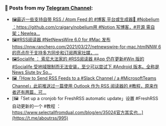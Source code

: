 ### 📰 Posts from my [Telegram Channel](https://t.me/s/aboutrss):
<!-- BLOG-POST-LIST:START -->
- [🖼最近一些支持自带 RSS / Atom Feed 的 #博客 平台或生成器🔸 #Nobelium ：https://github.com/craigary/nobelium用 #Notion 写博客，#开源 需自架；Newlea...](https://t.me/aboutrss/999)
- [🖼#RSS阅读器 #NetNewsWire 6.0 for #Mac 发布https://nnw.ranchero.com/2021/03/27/netnewswire-for-mac.htmlNNW 6 的亮点在于支持多方同步和订阅两家社媒，...](https://t.me/aboutrss/998)
- [🖼Socialife ： 索尼大法家的 #RSS阅读器 #App 仍在更新#Win 版的 #Socialife 受地域限制而无法安装，至少可以尝试下 #Android 版本。全称是 News Siute by So...](https://t.me/aboutrss/997)
- [🖼「How to Send RSS Feeds to a #Slack Channel / a #MicrosoftTeams Channel」此前推送过一篇使用 Outlook 作为 RSS 阅读器的 #教程，原来作者还有两篇，可...](https://t.me/aboutrss/996)
- [🖼「Set up a cronjob for FreshRSS automatic update」设置 #FreshRSS 自动更新的一个 #教程 ：https://www.selectallfromdual.com/blog/en/35024官方其实也...](https://t.me/aboutrss/995)
<!-- BLOG-POST-LIST:END -->

<!--
**AboutRSS/AboutRSS** is a ✨ _special_ ✨ repository because its `README.md` (this file) appears on your GitHub profile.

Here are some ideas to get you started:

- 🔭 I’m currently working on ...
- 🌱 I’m currently learning ...
- 👯 I’m looking to collaborate on ...
- 🤔 I’m looking for help with ...
- 💬 Ask me about ...
- 📫 How to reach me: ...
- 😄 Pronouns: ...
- ⚡ Fun fact: ...
-->
